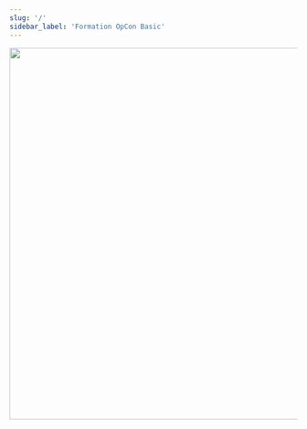 ```yaml
---
slug: '/'
sidebar_label: 'Formation OpCon Basic'
---
```



<img src="imgbasic/BasicTrainingicon.png" width="650"></img>
